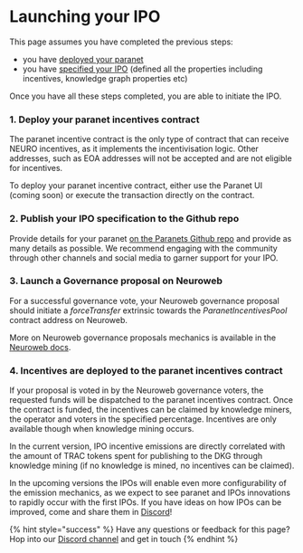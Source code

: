 # Launching your IPO

This page assumes you have completed the previous steps:

* you have [deployed your paranet](deploying-a-paranet.md)
* you have [specified your ](ipo-specification.md)[IPO](ipo-specification.md) (defined all the properties including incentives, knowledge graph properties etc)

Once you have all these steps completed, you are able to initiate the IPO.

### 1.  Deploy your paranet incentives contract

The paranet incentive contract is the only type of contract that can receive NEURO incentives, as it implements the incentivisation logic. Other addresses, such as EOA addresses will not be accepted and are not eligible for incentives.&#x20;

To deploy your paranet incentive contract, either use the Paranet UI (coming soon) or execute the transaction directly on the contract.&#x20;

### 2. Publish your IPO specification to the Github repo

Provide details for your paranet [on the Paranets Github repo](https://github.com/OriginTrail/dkg-paranets) and provide as many details as possible. We recommend engaging with the community through other channels and social media to garner support for your IPO.

### 3. Launch a Governance proposal on Neuroweb

For a successful governance vote, your Neuroweb governance proposal should initiate a _forceTransfer_ extrinsic towards the _ParanetIncentivesPool_ contract address on Neuroweb.

More on Neuroweb governance proposals mechanics is available in the [Neuroweb docs](https://docs.neuroweb.ai/on-chain-governance/submit-a-governance-proposal).

### 4. Incentives are deployed to the paranet incentives contract

If your proposal is voted in by the Neuroweb governance voters, the requested funds will be dispatched to the paranet incentives contract. Once the contract is funded, the incentives can be claimed by knowledge miners, the operator and voters in the specified percentage. Incentives are only available though when knowledge mining occurs.

In the current version, IPO incentive emissions are directly correlated with the amount of TRAC tokens spent for publishing to the DKG through knowledge mining (if no knowledge is mined, no incentives can be claimed).

In the upcoming versions the IPOs will enable even more configurability of the emission mechanics, as we expect to see paranet and IPOs innovations to rapidly occur with the first IPOs. If you have ideas on how IPOs can be improved, come and share them in [Discord](https://discord.com/invite/qRc4xHpFnN)!



{% hint style="success" %}
Have any questions or feedback for this page? Hop into our [Discord channel](https://discord.com/invite/qRc4xHpFnN) and get in touch
{% endhint %}
